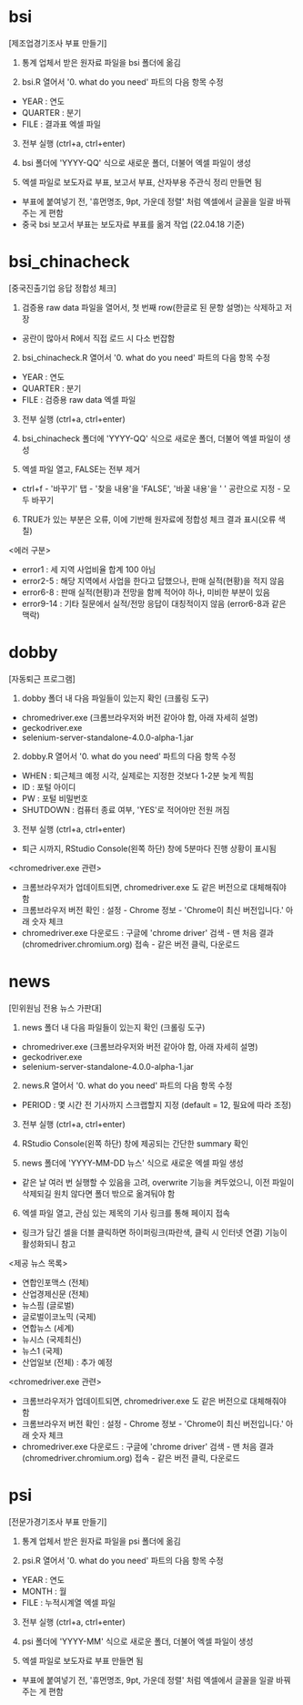 # bsi

[제조업경기조사 부표 만들기]

1. 통계 업체서 받은 원자료 파일을 bsi 폴더에 옮김

2. bsi.R 열어서 '0. what do you need' 파트의 다음 항목 수정

 - YEAR : 연도
 - QUARTER : 분기
 - FILE : 결과표 엑셀 파일

3. 전부 실행 (ctrl+a, ctrl+enter)

4. bsi 폴더에 'YYYY-QQ' 식으로 새로운 폴더, 더불어 엑셀 파일이 생성

5. 엑셀 파일로 보도자료 부표, 보고서 부표, 산자부용 주관식 정리 만들면 됨

 - 부표에 붙여넣기 전, '휴먼명조, 9pt, 가운데 정렬' 처럼 엑셀에서 글꼴을 일괄 바꿔주는 게 편함
 - 중국 bsi 보고서 부표는 보도자료 부표를 옮겨 작업 (22.04.18 기준)

# bsi_chinacheck

[중국진출기업 응답 정합성 체크]

1. 검증용 raw data 파일을 열어서, 첫 번째 row(한글로 된 문항 설명)는 삭제하고 저장

 - 공란이 많아서 R에서 직접 로드 시 다소 번잡함

2. bsi_chinacheck.R 열어서 '0. what do you need' 파트의 다음 항목 수정

 - YEAR : 연도
 - QUARTER : 분기
 - FILE : 검증용 raw data 엑셀 파일

3. 전부 실행 (ctrl+a, ctrl+enter)

4. bsi_chinacheck 폴더에 'YYYY-QQ' 식으로 새로운 폴더, 더불어 엑셀 파일이 생성

5. 엑셀 파일 열고, FALSE는 전부 제거

 - ctrl+f - '바꾸기' 탭 - '찾을 내용'을 'FALSE', '바꿀 내용'을 ' ' 공란으로 지정 - 모두 바꾸기

6. TRUE가 있는 부분은 오류, 이에 기반해 원자료에 정합성 체크 결과 표시(오류 색칠)

<에러 구분>

 - error1 : 세 지역 사업비율 합계 100 아님
 - error2-5 : 해당 지역에서 사업을 한다고 답했으나, 판매 실적(현황)을 적지 않음
 - error6-8 : 판매 실적(현황)과 전망을 함께 적어야 하나, 미비한 부분이 있음
 - error9-14 : 기타 질문에서 실적/전망 응답이 대칭적이지 않음 (error6-8과 같은 맥락)

# dobby

[자동퇴근 프로그램]

1. dobby 폴더 내 다음 파일들이 있는지 확인 (크롤링 도구)

 - chromedriver.exe (크롬브라우저와 버전 같아야 함, 아래 자세히 설명)
 - geckodriver.exe
 - selenium-server-standalone-4.0.0-alpha-1.jar

2. dobby.R 열어서 '0. what do you need' 파트의 다음 항목 수정

 - WHEN : 퇴근체크 예정 시각, 실제로는 지정한 것보다 1-2분 늦게 찍힘
 - ID : 포털 아이디
 - PW : 포털 비밀번호
 - SHUTDOWN : 컴퓨터 종료 여부, 'YES'로 적어야만 전원 꺼짐

3. 전부 실행 (ctrl+a, ctrl+enter)

 - 퇴근 시까지, RStudio Console(왼쪽 하단) 창에 5분마다 진행 상황이 표시됨

<chromedriver.exe 관련>

 - 크롬브라우저가 업데이트되면, chromedriver.exe 도 같은 버전으로 대체해줘야 함
 - 크롬브라우저 버전 확인 : 설정 - Chrome 정보 - 'Chrome이 최신 버전입니다.' 아래 숫자 체크
 - chromedriver.exe 다운로드 : 구글에 'chrome driver' 검색 - 맨 처음 결과(chromedriver.chromium.org) 접속 - 같은 버전 클릭, 다운로드

# news

[민위원님 전용 뉴스 가판대]

1. news 폴더 내 다음 파일들이 있는지 확인 (크롤링 도구)

 - chromedriver.exe (크롬브라우저와 버전 같아야 함, 아래 자세히 설명)
 - geckodriver.exe
 - selenium-server-standalone-4.0.0-alpha-1.jar

2. news.R 열어서 '0. what do you need' 파트의 다음 항목 수정

 - PERIOD : 몇 시간 전 기사까지 스크랩할지 지정 (default = 12, 필요에 따라 조정)

3. 전부 실행 (ctrl+a, ctrl+enter)

4. RStudio Console(왼쪽 하단) 창에 제공되는 간단한 summary 확인

5. news 폴더에 'YYYY-MM-DD 뉴스' 식으로 새로운 엑셀 파일 생성

 - 같은 날 여러 번 실행할 수 있음을 고려, overwrite 기능을 켜두었으니, 이전 파일이 삭제되길 원치 않다면 폴더 밖으로 옮겨둬야 함

6. 엑셀 파일 열고, 관심 있는 제목의 기사 링크를 통해 페이지 접속

 - 링크가 담긴 셀을 더블 클릭하면 하이퍼링크(파란색, 클릭 시 인터넷 연결) 기능이 활성화되니 참고

<제공 뉴스 목록>

 - 연합인포맥스 (전체)
 - 산업경제신문 (전체)
 - 뉴스핌 (글로벌)
 - 글로벌이코노믹 (국제)
 - 연합뉴스 (세계)
 - 뉴시스 (국제최신)
 - 뉴스1 (국제)
 - 산업일보 (전체) : 추가 예정

<chromedriver.exe 관련>

 - 크롬브라우저가 업데이트되면, chromedriver.exe 도 같은 버전으로 대체해줘야 함
 - 크롬브라우저 버전 확인 : 설정 - Chrome 정보 - 'Chrome이 최신 버전입니다.' 아래 숫자 체크
 - chromedriver.exe 다운로드 : 구글에 'chrome driver' 검색 - 맨 처음 결과(chromedriver.chromium.org) 접속 - 같은 버전 클릭, 다운로드

# psi

[전문가경기조사 부표 만들기]

1. 통계 업체서 받은 원자료 파일을 psi 폴더에 옮김

2. psi.R 열어서 '0. what do you need' 파트의 다음 항목 수정

 - YEAR : 연도
 - MONTH : 월
 - FILE : 누적시계열 엑셀 파일

3. 전부 실행 (ctrl+a, ctrl+enter)

4. psi 폴더에 'YYYY-MM' 식으로 새로운 폴더, 더불어 엑셀 파일이 생성

5. 엑셀 파일로 보도자료 부표 만들면 됨

 - 부표에 붙여넣기 전, '휴먼명조, 9pt, 가운데 정렬' 처럼 엑셀에서 글꼴을 일괄 바꿔주는 게 편함
